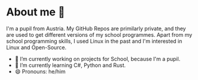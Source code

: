 # About me 👋

I'm a pupil from Austria. My GitHub Repos are primilarly private, and they are used to get different versions of my school programmes.
Apart from my school programming skills, I used Linux in the past and I'm interested in Linux and Open-Source.

<!-- **Bryx-taffid/Bryx-taffid** is a ✨ _special_ ✨ repository because its `README.md` (this file) appears on your GitHub profile. -->
- 🔭 I’m currently working on projects for School, because I'm a pupil.
- 🌱 I’m currently learning C#, Python and Rust.
- 😄 Pronouns: he/him


<!-- - 🤔 I’m looking for help with ...
- ⚡ Fun fact: ...
- 💬 Ask me about ...
- 📫 How to reach me: ... -->
